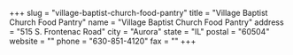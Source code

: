 +++
slug = "village-baptist-church-food-pantry"
title = "Village Baptist Church Food Pantry"
name = "Village Baptist Church Food Pantry"
address = "515 S. Frontenac Road"
city = "Aurora"
state = "IL"
postal = "60504"
website = ""
phone = "630-851-4120"
fax = ""
+++
